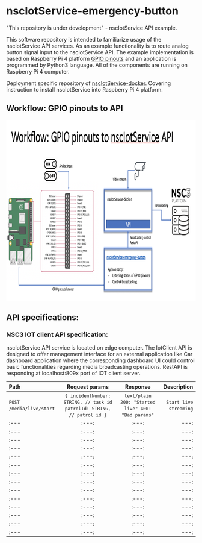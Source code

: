 # nscIotService-emergency-button
"This repository is under development" - nscIotService API example.

This software repository is intended to familiarize usage of the nscIotService API services. As an example functionality is to route analog button signal input to the nscIotService API. The example implementation is based on Raspberry Pi 4 platform [GPIO pinouts](https://www.raspberrypi.org/documentation/usage/gpio/) and an application is programmed by Python3 language. All of the components are running on Raspberry Pi 4 computer.

Deployment specific repository of [nscIotService-docker](https://github.com/NSION/nscIotService-docker). Covering instruction to install nscIotService into Raspberry Pi 4 platform.
## Workflow: GPIO pinouts to API
<img src="https://github.com/NSION/nscIotService-emergency-button/blob/main/nscIotService-API-example1.png" width="800" height="480">

## API specifications:
### NSC3 IOT client API specification:
nscIotService API service is located on edge computer. The IotClient API is designed to offer management interface for an external application like Car dashboard application where the corresponding dashboard UI could control basic functionalities regarding media broadcasting operations.
RestAPI is responding at localhost:809x port of IOT client server.

| Path | Request params | Response | Description |
| :--- |     :---:      |   :---:  |       ---:  |
|```POST /media/live/start``` | ```{ incidentNumber: STRING, // task id patrolId: STRING, // patrol id }``` | ```text/plain 200: "Started live" 400: "Bad params"```  | ```Start live streaming```  |
| :--- |     :---:      |   :---:  |       ---:  |
| :--- |     :---:      |   :---:  |       ---:  |
| :--- |     :---:      |   :---:  |       ---:  |
| :--- |     :---:      |   :---:  |       ---:  |
| :--- |     :---:      |   :---:  |       ---:  |
| :--- |     :---:      |   :---:  |       ---:  |
| :--- |     :---:      |   :---:  |       ---:  |
| :--- |     :---:      |   :---:  |       ---:  |
| :--- |     :---:      |   :---:  |       ---:  |
| :--- |     :---:      |   :---:  |       ---:  |
| :--- |     :---:      |   :---:  |       ---:  |
| :--- |     :---:      |   :---:  |       ---:  |
| :--- |     :---:      |   :---:  |       ---:  |
| :--- |     :---:      |   :---:  |       ---:  |
